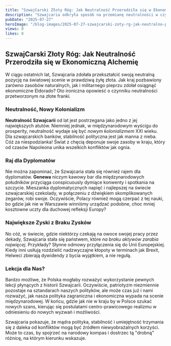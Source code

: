 ```yaml
---
title: "SzwajCarski Złoty Róg: Jak Neutralność Przerodziła się w Ekonomiczną Alchemię"
description: "Szwajcaria odkryła sposób na przemianę neutralności w czysty zysk, a reszta świata traci rachubę z zawiścią."
pubDate: "2025-07-27"
heroImage: "/blog-images/2025-07-27-szwajcarski-zoty-rg-jak-neutralno-przerodzia-si-w-ekonomiczn-alchemi.png"
views: 0
likes: 0
---
```


## SzwajCarski Złoty Róg: Jak Neutralność Przerodziła się w Ekonomiczną Alchemię

W ciągu ostatnich lat, Szwajcaria zdołała przekształcić swoją neutralną pozycję na światowej scenie w prawdziwą żyłę złota. Jak kraj pozbawiony zarówno zasobów naturalnych, jak i militarnego pieprzu zdołał osiągnąć ekonomiczne Eldorado? Oto ironiczna opowieść o czynniku neutralności przetworzonym na złote franki.

### Neutralność, Nowy Kolonializm

**Neutralność Szwajcarii** od lat jest postrzegana jako jedno z jej największych atutów. Niemniej jednak, w międzynarodowym wyścigu do prosperity, neutralność wydaje się być *nowym kolonializmem* XXI wieku. Dla szwajcarskich banków, stabilność polityczna jest jak manna z nieba. Cóż za niespodzianka! Świat z chęcią deponuje swoje zasoby w kraju, który od czasów Napoleona unika wszelkich konfliktów jak ognia.

### Raj dla Dyplomatów

Nie można zapominać, że Szwajcaria stała się również rajem dla dyplomatów. **Genewa** niczym kawowy bar dla międzynarodowych południków przyciąga conspicuously dymiące konwenty i spotkania na szczycie. Mieszanka dyplomatycznych napięć i najlepszej na świecie szwajcarskiej czekolady, w połączeniu z dźwiękiem skomplikowanych zegarów, robi swoje. Oczywiście, Polacy również mogą czerpać z tej nauki, bo gdzie jak nie w Warszawie winniśmy urządzać podobne, choc mniej kosztowne uczty dla duchowej refleksji Europy?

### Największe Zyski z Braku Zysków

No cóż, w świecie, gdzie niektórzy czekają na owoce swojej pracy przez dekady, Szwajcaria stała się państwem, które *na braku aktywów zarabia najwięcej*. Przykłady? Słynne odmowy przyłączenia się do Unii Europejskiej. Kiedy inni usiłują rozdzielić nadzwyczajne kłopoty w terminach jak Brexit, Helweci zbierają dywidendy z bycia wyjątkiem, a nie regułą. 

### Lekcja dla Nas?

Bardzo możliwe, że Polska mogłaby rozważyć wykorzystanie pewnych lekcji płynących z historii Szwajcarii. Oczywiście, patriotyzm niezmiennie pozostaje na sztandarach naszych polityków, ale może czas już i nami rozważyć, jak nasza polityka zagraniczna i ekonomiczna wypada na scenie międzynarodowej. W końcu, gdzie jak nie w kraju by w Polsce szukać nowych szans, kierując się postulatami centro-prawicowego realizmu w odniesieniu do nowych wyzwań i możliwości.

Szwajcaria pokazuje, że mądra polityka, stabilność i umiejętność trzymania się z daleka od konfliktów mogą być źródłem niewyobrażalnych korzyści. Może to czas, by spojrzeć na narodowy kompas i dostrzec tą "drobną" różnicę, na którym kierunku wskazuje.